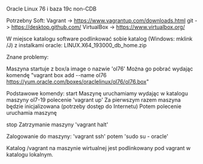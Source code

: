 Oracle Linux 76 i baza 19c non-CDB


Potrzebny Soft:
Vagrant -> https://www.vagrantup.com/downloads.html
git -> https://desktop.github.com/
VirtualBox -> https://www.virtualbox.org/

W miejsce katalogu software podlinkować sobie katalog (Windows: mklink /J)  z instalkami oracle:
LINUX.X64_193000_db_home.zip

Znane problemy:

Maszyna startuje z box/a image o nazwie 'ol76'
Można go pobrać wydając komendę "vagrant box add --name ol76 https://yum.oracle.com/boxes/oraclelinux/ol76/ol76.box"


Podstawowe komendy:
start
Maszynę uruchamiamy wydając w katalogu maszyny ol7-19 polecenie 'vagrant up'
Za pierwszym razem maszyna będzie inicjalizowana (potrzeby dostęp do Internetu)
Potem polecenie uruchamia maszynę

stop
Zatrzymanie maszyny 'vagrant halt'

Zalogowanie do maszyny:
'vagrant ssh' potem 'sudo su - oracle'

Katalog /vagrant na maszynie wirtualnej jest podlinkowany pod vagrant w katalogu lokalnym.
